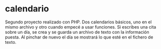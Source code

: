 # calendario
Segundo proyecto realizado con PHP.
Dos calendarios básicos, uno en el mismo archivo y otro cuando empecé a usar funciones. 
Si escribes una cita sobre un día, se crea y se guarda un archivo de texto con la información puesta.
Al pinchar de nuevo el día se mostrará lo que esté en el fichero de texto.
